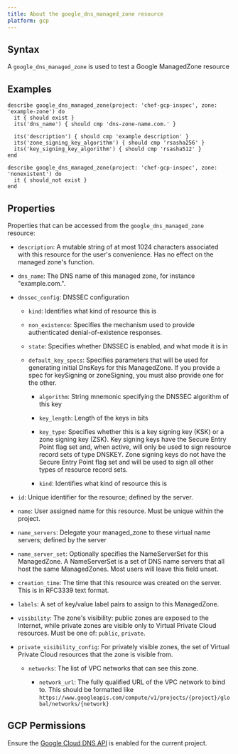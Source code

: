```yaml
---
title: About the google_dns_managed_zone resource
platform: gcp
---
```


## Syntax
A `google_dns_managed_zone` is used to test a Google ManagedZone resource

## Examples
```
describe google_dns_managed_zone(project: 'chef-gcp-inspec', zone: 'example-zone') do
  it { should exist }
  its('dns_name') { should cmp 'dns-zone-name.com.' }

  its('description') { should cmp 'example description' }
  its('zone_signing_key_algorithm') { should cmp 'rsasha256' }
  its('key_signing_key_algorithm') { should cmp 'rsasha512' }
end

describe google_dns_managed_zone(project: 'chef-gcp-inspec', zone: 'nonexistent') do
  it { should_not exist }
end
```

## Properties
Properties that can be accessed from the `google_dns_managed_zone` resource:


  * `description`: A mutable string of at most 1024 characters associated with this resource for the user's convenience. Has no effect on the managed zone's function.

  * `dns_name`: The DNS name of this managed zone, for instance "example.com.".

  * `dnssec_config`: DNSSEC configuration

    * `kind`: Identifies what kind of resource this is

    * `non_existence`: Specifies the mechanism used to provide authenticated denial-of-existence responses.

    * `state`: Specifies whether DNSSEC is enabled, and what mode it is in

    * `default_key_specs`: Specifies parameters that will be used for generating initial DnsKeys for this ManagedZone. If you provide a spec for keySigning or zoneSigning, you must also provide one for the other.

      * `algorithm`: String mnemonic specifying the DNSSEC algorithm of this key

      * `key_length`: Length of the keys in bits

      * `key_type`: Specifies whether this is a key signing key (KSK) or a zone signing key (ZSK). Key signing keys have the Secure Entry Point flag set and, when active, will only be used to sign resource record sets of type DNSKEY. Zone signing keys do not have the Secure Entry Point flag set and will be used to sign all other types of resource record sets. 

      * `kind`: Identifies what kind of resource this is

  * `id`: Unique identifier for the resource; defined by the server.

  * `name`: User assigned name for this resource. Must be unique within the project.

  * `name_servers`: Delegate your managed_zone to these virtual name servers; defined by the server

  * `name_server_set`: Optionally specifies the NameServerSet for this ManagedZone. A NameServerSet is a set of DNS name servers that all host the same ManagedZones. Most users will leave this field unset.

  * `creation_time`: The time that this resource was created on the server. This is in RFC3339 text format.

  * `labels`: A set of key/value label pairs to assign to this ManagedZone.

  * `visibility`: The zone's visibility: public zones are exposed to the Internet, while private zones are visible only to Virtual Private Cloud resources. Must be one of: `public`, `private`.

  * `private_visibility_config`: For privately visible zones, the set of Virtual Private Cloud resources that the zone is visible from.

    * `networks`: The list of VPC networks that can see this zone.

      * `network_url`: The fully qualified URL of the VPC network to bind to. This should be formatted like `https://www.googleapis.com/compute/v1/projects/{project}/global/networks/{network}`


## GCP Permissions

Ensure the [Google Cloud DNS API](https://console.cloud.google.com/apis/library/dns.googleapis.com/) is enabled for the current project.
